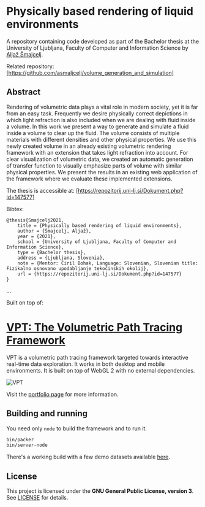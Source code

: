 
# Physically based rendering of liquid environments

A repository containing code developed as part of the Bachelor thesis at the University of Ljubljana, Faculty of Computer and Information Science by [Aljaž Šmajcelj](https://github.com/asmaljcelj).

Related repository:
[https://github.com/asmaljcelj/volume_generation_and_simulation]

## Abstract
Rendering of volumetric data plays a vital role in modern society, yet it is far from an easy task. Frequently we desire physically correct depictions in which light refraction is also included when we are dealing with fluid inside a volume. In this work we present a way to generate and simulate a fluid inside a volume to clear up the fluid. The volume consists of multiple materials with different densities and other physical properties. We use this newly created volume in an already existing volumetric rendering framework with an extension that takes light refraction into account. For clear visualization of volumetric data, we created an automatic generation of transfer function to visually emphasize parts of volume with similar physical properties. We present the results in an existing web application of the framework where we evaluate these implemented extensions.


The thesis is accessible at:
[https://repozitorij.uni-lj.si/Dokument.php?id=147577]

Bibtex:
```
@thesis{Smajcelj2021,
    title = {Physically based rendering of liquid environments},
    author = {Šmajcelj, Aljaž},
    year = {2021},
    school = {University of Ljubljana, Faculty of Computer and Information Science},
    type = {Bachelor thesis},
    address = {Ljubljana, Slovenia},
    note = {Mentor: Ciril Bohak, Language: Slovenian, Slovenian title: Fizikalno osnovano upodabljanje tekočinskih okolij},
    url = {https://repozitorij.uni-lj.si/Dokument.php?id=147577}
}
```


...

Built on top of:

# [VPT: The Volumetric Path Tracing Framework](http://lgm.fri.uni-lj.si/portfolio-view/volumetric-path-tracing-framework/)

VPT is a volumetric path tracing framework targeted towards interactive
real-time data exploration. It works in both desktop and mobile environments.
It is built on top of WebGL 2 with no external dependencies.

![VPT](src/images/screenshot.jpg)

Visit the [portfolio page](http://lgm.fri.uni-lj.si/portfolio-view/volumetric-path-tracing-framework/) for more information.

## Building and running

You need only `node` to build the framework and to run it.

```bash
bin/packer
bin/server-node
```

There's a working build with a few demo datasets available [here](http://lgm.fri.uni-lj.si/~ziga).

## License

This project is licensed under the **GNU General Public License, version 3**.
See [LICENSE](LICENSE) for details.

